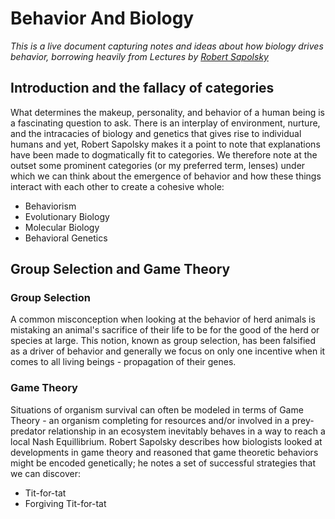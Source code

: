 # Behavior And Biology

_This is a live document capturing notes and ideas about how biology drives behavior, borrowing heavily from Lectures by [Robert Sapolsky](https://www.robertsapolskyrocks.com/)_


## Introduction and the fallacy of categories

What determines the makeup, personality, and behavior of a human being is a fascinating question to ask. There is an interplay of environment, nurture, and the intracacies of biology and genetics that gives rise to individual humans and yet, Robert Sapolsky makes it a point to note that explanations have been made to dogmatically fit to categories. We therefore note at the outset some prominent categories (or my preferred term, lenses) under which we can think about the emergence of behavior and how these things interact with each other to create a cohesive whole:

* Behaviorism
* Evolutionary Biology
* Molecular Biology
* Behavioral Genetics

## Group Selection and Game Theory

### Group Selection

A common misconception when looking at the behavior of herd animals is mistaking an animal's sacrifice of their life to be for the good of the herd or species at large. This notion, known as group selection, has been falsified as a driver of behavior and generally we focus on only one incentive when it comes to all living beings - propagation of their genes.

### Game Theory

Situations of organism survival can often be modeled in terms of Game Theory - an organism completing for resources and/or involved in a prey-predator relationship in an ecosystem inevitably behaves in a way to reach a local Nash Equillibrium. Robert Sapolsky describes how biologists looked at developments in game theory and reasoned that game theoretic behaviors might be encoded genetically; he notes a set of successful strategies that we can discover:

* Tit-for-tat
* Forgiving Tit-for-tat



